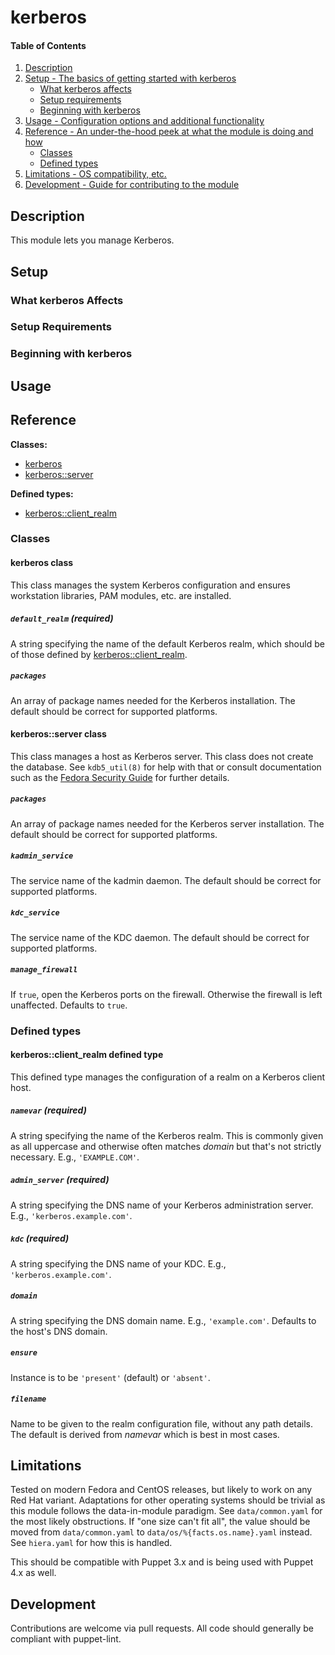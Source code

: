 <!--
This file is part of the doubledog-kerberos Puppet module.
Copyright 2018-2019 John Florian
SPDX-License-Identifier: GPL-3.0-or-later
-->

# kerberos

#### Table of Contents

1. [Description](#description)
1. [Setup - The basics of getting started with kerberos](#setup)
    * [What kerberos affects](#what-kerberos-affects)
    * [Setup requirements](#setup-requirements)
    * [Beginning with kerberos](#beginning-with-kerberos)
1. [Usage - Configuration options and additional functionality](#usage)
1. [Reference - An under-the-hood peek at what the module is doing and how](#reference)
    * [Classes](#classes)
    * [Defined types](#defined-types)
1. [Limitations - OS compatibility, etc.](#limitations)
1. [Development - Guide for contributing to the module](#development)

## Description

This module lets you manage Kerberos.

## Setup

### What kerberos Affects

### Setup Requirements

### Beginning with kerberos

## Usage

## Reference

**Classes:**

* [kerberos](#kerberos-class)
* [kerberos::server](#kerberosserver-class)

**Defined types:**

* [kerberos::client\_realm](#kerberosclientrealm-defined-type)


### Classes

#### kerberos class

This class manages the system Kerberos configuration and ensures workstation libraries, PAM modules, etc. are installed.

##### `default_realm` (required)
A string specifying the name of the default Kerberos realm, which should be of those defined by [kerberos::client\_realm](#kerberosclientrealm-defined-type).

##### `packages`
An array of package names needed for the Kerberos installation.  The default should be correct for supported platforms.


#### kerberos::server class

This class manages a host as Kerberos server.  This class does not create the database.  See `kdb5_util(8)` for help with that or consult documentation such as the [Fedora Security Guide](http://docs.fedoraproject.org/en-US/Fedora/html/Security_Guide/sect-Security_Guide-Kerberos-Configuring_a_Kerberos_5_Server.html) for further details.

##### `packages`
An array of package names needed for the Kerberos server installation.  The default should be correct for supported platforms.

##### `kadmin_service`
The service name of the kadmin daemon.  The default should be correct for supported platforms.

##### `kdc_service`
The service name of the KDC daemon.  The default should be correct for supported platforms.

##### `manage_firewall`
If `true`, open the Kerberos ports on the firewall.  Otherwise the firewall is left unaffected.  Defaults to `true`.


### Defined types

#### kerberos::client\_realm defined type

This defined type manages the configuration of a realm on a Kerberos client host.

##### `namevar` (required)
A string specifying the name of the Kerberos realm.  This is commonly given as all uppercase and otherwise often matches *domain* but that's not strictly necessary.  E.g., `'EXAMPLE.COM'`.

##### `admin_server` (required)
A string specifying the DNS name of your Kerberos administration server.  E.g., `'kerberos.example.com'`.

##### `kdc` (required)
A string specifying the DNS name of your KDC.  E.g., `'kerberos.example.com'`.

##### `domain`
A string specifying the DNS domain name.  E.g., `'example.com'`.  Defaults to the host's DNS domain.

##### `ensure`
Instance is to be `'present'` (default) or `'absent'`.

##### `filename`
Name to be given to the realm configuration file, without any path details.  The default is derived from *namevar* which is best in most cases.

## Limitations

Tested on modern Fedora and CentOS releases, but likely to work on any Red Hat variant.  Adaptations for other operating systems should be trivial as this module follows the data-in-module paradigm.  See `data/common.yaml` for the most likely obstructions.  If "one size can't fit all", the value should be moved from `data/common.yaml` to `data/os/%{facts.os.name}.yaml` instead.  See `hiera.yaml` for how this is handled.

This should be compatible with Puppet 3.x and is being used with Puppet 4.x as well.

## Development

Contributions are welcome via pull requests.  All code should generally be compliant with puppet-lint.

